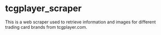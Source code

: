 # tcgplayer_scraper
This is a web scraper used to retrieve information and images for different trading card brands from tcgplayer.com.
